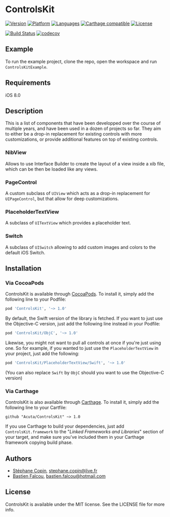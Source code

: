 # ControlsKit

[![Version](https://img.shields.io/cocoapods/v/ControlsKit.svg?style=flat)](http://cocoapods.org/pods/ControlsKit)
[![Platform](https://img.shields.io/cocoapods/p/ControlsKit.svg?style=flat)](http://cocoapods.org/pods/ControlsKit)
[![Languages](https://img.shields.io/badge/languages-ObjC%20%7C%20Swift-orange.svg)](http://cocoapods.org/pods/ControlsKit)
[![Carthage compatible](https://img.shields.io/badge/Carthage-compatible-4BC51D.svg?style=flat)](https://github.com/Carthage/Carthage)
[![License](https://img.shields.io/cocoapods/l/ControlsKit.svg?style=flat)](http://cocoapods.org/pods/Acuta)

[![Build Status](https://www.bitrise.io/app/060fa34a5010575a/status.svg?token=HXDq_G-sN4wM0p_0JzZkBg&branch=master)](https://www.bitrise.io/app/060fa34a5010575a)
[![codecov](https://codecov.io/gh/Acuta/ControlsKit/branch/master/graph/badge.svg)](https://codecov.io/gh/Acuta/ControlsKit)

## Example

To run the example project, clone the repo, open the workspace and run `ControlsKitExample`.

## Requirements

iOS 8.0

## Description

This is a list of components that have been developped over the course of multiple years, and have been used in a dozen of projects so far. They aim to either be a drop-in replacement for existing controls with more customizations, or provide additional features on top of existing controls.

### NibView

Allows to use Interface Builder to create the layout of a view inside a xib file, which can be then be loaded like any views.

### PageControl

A custom subclass of `UIView` which acts as a drop-in replacement for `UIPageControl`, but that allow for deep customizations.

### PlaceholderTextView

A subclass of `UITextView` which provides a placeholder text.

### Switch

A subclass of `UISwitch` allowing to add custom images and colors to the default iOS Switch.

## Installation

### Via CocoaPods

ControlsKit is available through [CocoaPods](http://cocoapods.org). To install it, simply add the following line to your Podfile:

```ruby
pod 'ControlsKit', '~> 1.0'
```

By default, the Swift version of the library is fetched. If you want to just use the Objective-C version, just add the following line instead in your Podfile: 

```ruby
pod 'ControlsKit/ObjC', '~> 1.0'
```

Likewise, you might not want to pull all controls at once if you're just using one. So for example, if you wanted to just use the `PlaceholderTextView` in your project, just add the following:

```ruby
pod 'ControlsKit/PlaceholderTextView/Swift', '~> 1.0'
```

(You can also replace `Swift` by `ObjC` should you want to use the Objective-C version)

### Via Carthage

ControlsKit is also available through [Carthage](https://github.com/Carthage/Carthage). To install it, simply add the following line to your Cartfile:

```
github "Acuta/ControlsKit" ~> 1.0
```

If you use Carthage to build your dependencies, just add `ControlsKit.framework` to the "_Linked Frameworks and Libraries_" section of your target, and make sure you've included them in your Carthage framework copying build phase.

## Authors

- [Stéphane Copin](https://github.com/stephanecopin), stephane.copin@live.fr
- [Bastien Falcou](https://github.com/bastienFalcou), bastien.falcou@hotmail.com

## License

ControlsKit is available under the MIT license. See the LICENSE file for more info.
